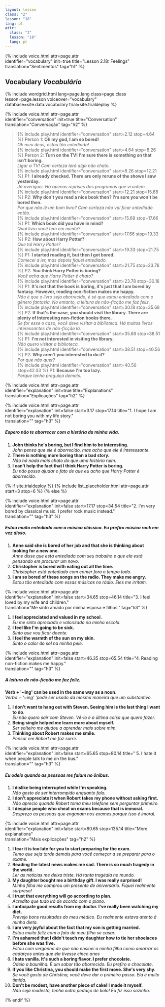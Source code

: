 ```yaml
---
layout: lesson
class: "2"
lesson: "18"
lang: pt
attr:
  class: "2"
  lesson: "18"
  lang: pt
---
```


{%  include voice.html attr=page.attr  
	identifier="vocabulary"  init=true
	title="Lesson 2.18: Feelings"        
	translation="Sentimentos"
    tag="h1" %}

## Vocabulary   *Vocabulário*

{% include wordgrid.html lang=page.lang
		class=page.class 
		lesson=page.lesson 
		voiceover="vocabulary"
		database=site.data.vocabulary 
		trial=site.trialdeploy %}
		
{%  include voice.html attr=page.attr  
	identifier="conversation"  init=true
	title="Conversation"        
	translation="Conversação"
    tag="h2" %}

> {% include play.html identifier="conversation" start=2.12 stop=4.64 %} Person 1: **Oh my god, I am so bored!**  
*Oh meu deus, estou tão entediado!*  
> {% include play.html identifier="conversation" start=4.64 stop=8.26 %} Person 2: **Turn on the TV! I'm sure there is something on that isn't boring.**   
*Ligar a TV! Com certeza terá algo não chato.*       
> {% include play.html identifier="conversation" start=8.26 stop=12.21 %} P1: **I already checked. There are only reruns of the shows I saw yesterday.**  
*Já averiguei. Há apenas reprises dos programas que vi ontem.*     
> {% include play.html identifier="conversation" start=12.21 stop=15.68 %} P2: **Why don't you read a nice book then? I'm sure you won't be bored then.**    
*Por que não lê um bom livro? Com certeza não vai ficar entediado então.*    
> {% include play.html identifier="conversation" start=15.68 stop=17.66 %} P1: **Which book did you have in mind?**     
*Qual livro você tem em mente?*    
> {% include play.html identifier="conversation" start=17.66 stop=19.33 %} P2: **How about Harry Potter?**    
*Que tal Harry Potter?*    
> {% include play.html identifier="conversation" start=19.33 stop=21.75 %} P1: **I started reading it, but then I got bored.**     
*Comecei a ler, mas depois fiquei entediado.*    
> {% include play.html identifier="conversation" start=21.75 stop=23.78 %} P2: **You think Harry Potter is boring?**     
*Você acha que Harry Potter é chato?*    
> {% include play.html identifier="conversation" start=23.78 stop=30.18 %} P1: **It's not that the book is boring, it's just that I am bored by fantasy. However, reading non-fiction makes me happy.**     
*Não é que o livro seja aborrecido, é só que estou entediado com o gênero fantasia. No entanto, a leitura de não-ficção me faz feliz.*    
> {% include play.html identifier="conversation" start=30.18 stop=35.68 %} P2: **If that's the case, you should visit the library. There are plenty of interesting non-fiction books there.**     
*Se for esse o caso, você deve visitar a biblioteca. Há muitos livros interessantes de não-ficção lá.*    
> {% include play.html identifier="conversation" start=35.68 stop=38.51 %} P1: **I'm not interested in visiting the library.**     
*Não quero visitar a biblioteca.*    
> {% include play.html identifier="conversation" start=38.51 stop=40.56 %} P2: **Why aren't you interested to do it?**     
*Por que não quer?*    
> {% include play.html identifier="conversation" start=40.56 stop=42.03 %} P1: **Because I'm too lazy.**  
*Porque tenho preguiça demais.*    


{%  include voice.html attr=page.attr  
	identifier="explanation"  init=true
	title="Explanations"        
	translation="Explicações"
    tag="h2" %}

{%  include voice.html attr=page.attr  
	identifier="explanation"  init=false start=3.17 stop=17.14
	title="1. I hope I am not boring you with my life story."        
	translation=""
    tag="h3" %}
##### *Espero não te aborrecer com a história da minha vida.*
1. **John thinks he's boring, but I find him to be interesting.**     
*John pensa que ele é aborrecido, mas acho que ele é interessante.*   
2. **There is nothing more boring than a bad story.**  
*Não há nada mais chato do que uma história ruim.*    
3. **I can’t help the fact that I think Harry Potter is boring.**  
*Eu não posso ajudar o fato de que eu acho que Harry Potter é aborrecido.*   


{% if site.trialdeploy %}
  {% include list_placeholder.html  attr=page.attr     start=3 stop=6 %}
  {% else %}

{%  include voice.html attr=page.attr  
	identifier="explanation"  init=false start=17.17 stop=34.54
	title="2. I'm very bored by classical music. I prefer rock music instead."        
	translation=""
    tag="h3" %}
##### *Estou muito entediado com a música clássica. Eu prefiro música rock em vez disso.*
1. **Anne said she is bored of her job and that she is thinking about looking for a new one.**  
*Anne disse que está entediada com seu trabalho e que ela está pensando em procurar um novo.*    
2. **Christopher is bored with eating out all the time.**  
*Christopher está entediado com comer fora o tempo todo.*    
3. **I am so bored of these songs on the radio. They make me angry.**  
*Estou tão entediado com essas músicas no rádio. Eles me irritam.*   

{%  include voice.html attr=page.attr  
	identifier="explanation"  init=false start=34.65 stop=46.14
	title="3. I feel loved by my wife and children."        
	translation="Me sinto amado por minha esposa e filhos."
    tag="h3" %}

1. **I feel appreciated and valued in my school.**  
*Eu me sinto apreciado e valorizado na minha escola.*    
2. **I feel like I'm going to be sick.**  
*Sinto que vou ficar doente.*   
3. **I feel the warmth of the sun on my skin.**  
*Sinto o calor do sol na minha pele.*    

{%  include voice.html attr=page.attr  
	identifier="explanation"  init=false start=46.35 stop=65.54
	title="4. Reading non-fiction makes me happy."        
	translation=""
    tag="h3" %}
##### *A leitura de não-ficção me faz feliz.*
**Verb + '~ing' can be used in the same way as a noun.**     
*Verbo + '~ing' 'pode ser usado da mesma maneira que um substantivo.*

1. **I don't want to hang out with Steven. Seeing him is the last thing I want to do.**  
*Eu não quero sair com Steven. Vê-lo é a última coisa que quero fazer.*    
2. **Being single helped me learn more about myself.**  
*Ser solteiro me ajudou a aprender mais sobre mim.*    
3. **Thinking about Robert makes me smile.**   
*Pensar em Robert me faz sorrir.*    

{%  include voice.html attr=page.attr  
	identifier="explanation"  init=false start=65.65 stop=80.14
	title=" 5. I hate it when people talk to me on the bus."        
	translation=""
    tag="h3" %}
##### *Eu odeio quando as pessoas me falam no ônibus.*
1. **I dislike being interrupted while I'm speaking.**   
*Não gosto de ser interrompido enquanto falo.*   
2. **I don't appreciate it when Robert takes my phone without asking first.**   
*Não aprecio quando Robert toma meu telefone sem perguntar primeiro.*   
3. **I despise people who cheat on exams because that is immoral.**  
 *Desprezo as pessoas que enganam nos exames porque isso é imoral.*   

{%  include voice.html attr=page.attr  
	identifier="explanation"  init=false start=80.65 stop=135.14
	title="More explanations"        
	translation="Mais explicações"
    tag="h2" %}

1. **I fear it is too late for you to start preparing for the exam.**   
*Temo que seja tarde demais para você começar a se preparar para o exame.*  
2. **Reading the latest news makes me sad. There is so much tragedy in the world.**   
*Ler as notícias me deixa triste. Há tanta tragédia no mundo.*    
3. **My daughter bought me a birthday gift. I was really surprised!**   
*Minha filha me comprou um presente de aniversário. Fiquei realmente surpreso!*    
4. **I trust that everything will go according to plan.**   
*Acredito que tudo irá de acordo com o plano.*   
5. **I anticipate good results from my doctor. I've really been watching my diet.**   
*Prevejo bons resultados do meu médico. Eu realmente estava atento à minha dieta.*    
6. **I am very joyful about the fact that my son is getting married.**   
*Estou muito feliz com o fato de meu filho se casar.*    
7. **I'm ashamed that I didn't teach my daughter how to tie her shoelaces before she was five.**   
*Estou com vergonha de que não ensinei a minha filha como amarrar os cadarços antes que ela tivesse cinco anos*    
8. **I hate vanilla. It's such a boring flavor. I prefer chocolate.**   
*Odeio a baunilha. É um sabor tão aborrecido. Eu prefiro o chocolate.*   
9. **If you like Christina, you should make the first move. She's very shy.**   
*Se você gosta de Christina, você deve dar o primeiro passo. Ela é muito timida.*    
10. **Don't be modest, have another piece of cake! I made it myself.**    
*Não seja modesto, tenha outro pedaço de bolo! Eu fiz isso sozinho.*    
 
{% endif %}